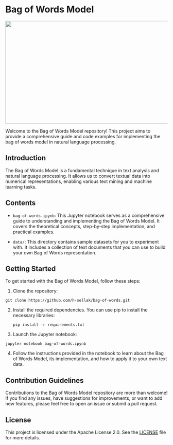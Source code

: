 # Bag of Words Model

<p align="center">
  <img width="640" height="320" src="https://i.ibb.co/6sjhnKF/bag-of-words.png">
</p>

Welcome to the Bag of Words Model repository! This project aims to provide a comprehensive guide and code examples for implementing the bag of words model in natural language processing.

## Introduction

The Bag of Words Model is a fundamental technique in text analysis and natural language processing. It allows us to convert textual data into numerical representations, enabling various text mining and machine learning tasks.

## Contents

- `bag-of-words.ipynb`: This Jupyter notebook serves as a comprehensive guide to understanding and implementing the Bag of Words Model. It covers the theoretical concepts, step-by-step implementation, and practical examples.

- `data/`: This directory contains sample datasets for you to experiment with. It includes a collection of text documents that you can use to build your own Bag of Words representation.

## Getting Started

To get started with the Bag of Words Model, follow these steps:

1. Clone the repository:

  `git clone https://github.com/h-sellak/bag-of-words.git`

2. Install the required dependencies. You can use pip to install the necessary libraries:

   `pip install -r requirements.txt`

3. Launch the Jupyter notebook:

  `jupyter notebook bag-of-words.ipynb`

4. Follow the instructions provided in the notebook to learn about the Bag of Words Model, its implementation, and how to apply it to your own text data.

## Contribution Guidelines

Contributions to the Bag of Words Model repository are more than welcome! If you find any issues, have suggestions for improvements, or want to add new features, please feel free to open an issue or submit a pull request.

## License

This project is licensed under the Apache License 2.0. See the [LICENSE](https://github.com/h-sellak/bag-of-words/blob/main/LICENSE) file for more details.

